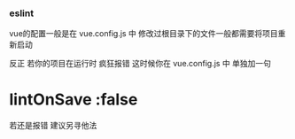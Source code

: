 ### eslint

vue的配置一般是在 vue.config.js 中  修改过根目录下的文件一般都需要将项目重新启动 



反正 若你的项目在运行时 疯狂报错  这时候你在 vue.config.js 中 单独加一句 



# lintOnSave :false

若还是报错 建议另寻他法